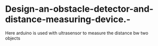 # Design-an-obstacle-detector-and-distance-measuring-device.-

Here arduino is used with ultrasensor to measure the distance bw two objects

